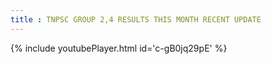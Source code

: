 ```yaml
---
title : TNPSC GROUP 2,4 RESULTS THIS MONTH RECENT UPDATE
---
```






{% include youtubePlayer.html id='c-gB0jq29pE' %}
